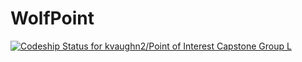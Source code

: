 WolfPoint 
===============================================
[ ![Codeship Status for kvaughn2/Point of Interest Capstone Group L](https://www.codeship.io/projects/c4f38660-9d7a-0131-860d-0a5911eb9379/status?branch=master)](https://www.codeship.io/projects/17940)